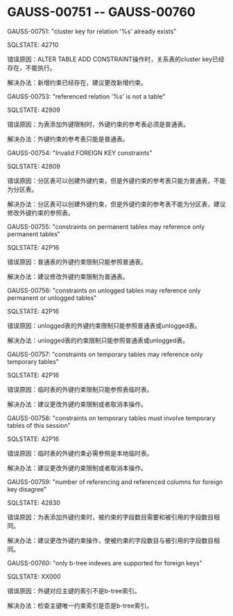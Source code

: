 # GAUSS-00751 -- GAUSS-00760

GAUSS-00751: "cluster key for relation '%s' already exists"

SQLSTATE: 42710

错误原因：ALTER TABLE ADD CONSTRAINT操作时，关系表的cluster key已经存在，不能执行。

解决办法：新增约束已经存在，建议更改新增约束。

GAUSS-00753: "referenced relation '%s' is not a table"

SQLSTATE: 42809

错误原因：为表添加外键限制时，外键约束的参考表必须是普通表。

解决办法：外键约束的参考表只能是普通表。

GAUSS-00754: "Invalid FOREIGN KEY constraints"

SQLSTATE: 42809

错误原因：分区表可以创建外键约束，但是外键约束的参考表只能为普通表，不能为分区表。

解决办法：分区表可以创建外键约束，但是外键约束的参考表不能为分区表，建议修改外键约束的参照表。

GAUSS-00755: "constraints on permanent tables may reference only permanent tables"

SQLSTATE: 42P16

错误原因：普通表的外键约束限制只能参照普通表。

解决办法：建议修改外键约束限制为普通表。

GAUSS-00756: "constraints on unlogged tables may reference only permanent or unlogged tables"

SQLSTATE: 42P16

错误原因：unlogged表的外键约束限制只能参照普通表或unlogged表。

解决办法：unlogged表的约束限制只能参照普通表或unlogged表。

GAUSS-00757: "constraints on temporary tables may reference only temporary tables"

SQLSTATE: 42P16

错误原因：临时表的外键约束限制只能参照表临时表。

解决办法：建议更改外键约束限制或者取消本操作。

GAUSS-00758: "constraints on temporary tables must involve temporary tables of this session"

SQLSTATE: 42P16

错误原因：临时表的外键约束必需参照是本地临时表。

解决办法：建议更改外键约束限制或者取消本操作。

GAUSS-00759: "number of referencing and referenced columns for foreign key disagree"

SQLSTATE: 42830

错误原因：为表添加外键约束时，被约束的字段数目需要和被引用的字段数目相同。

解决办法：建议更改外键约束操作，使被约束的字段数目与被引用的字段数目相同。

GAUSS-00760: "only b-tree indexes are supported for foreign keys"

SQLSTATE: XX000

错误原因：外键对应主键的索引不是b-tree索引。

解决办法：检查主键唯一约束索引是否是b-tree索引。
